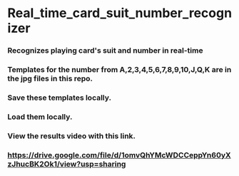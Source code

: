 # Real_time_card_suit_number_recognizer
### Recognizes playing card's suit and number in real-time
### Templates for the number from A,2,3,4,5,6,7,8,9,10,J,Q,K are in the jpg files in this repo.
### Save these templates locally.
### Load them locally.

### View the results video with this link.
### https://drive.google.com/file/d/1omvQhYMcWDCCeppYn60yXzJhucBK2Ok1/view?usp=sharing
